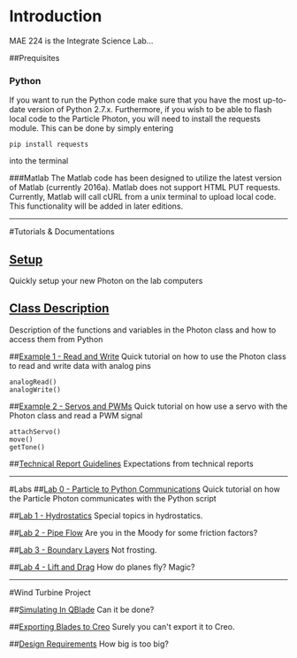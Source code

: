 # Introduction
MAE 224 is the Integrate Science Lab...

##Prequisites

### Python
If you want to run the Python code make sure that you have the most up-to-date version of Python 2.7.x.
Furthermore, if you wish to be able to flash local code to the Particle Photon, you will need to install the requests module.
This can be done by simply entering

```
pip install requests
```
into the terminal

###Matlab
The Matlab code has been designed to utilize the latest version of Matlab (currently 2016a). Matlab does not support HTML PUT requests. Currently, Matlab will call cURL from a unix terminal to upload local code. This functionality will be added in later editions.  
***
#Tutorials & Documentations
## [Setup  ](https://github.com/mkfu/MAE224/wiki/A-Quick-Setup-of-Particle-Photon)  
Quickly setup your new Photon on the lab computers

## [Class Description](https://github.com/mkfu/MAE224/wiki/Class-Description-:-Functions-and-Variables)
Description of the functions and variables in the Photon class and how to access them from Python

##[Example 1 - Read and Write](https://github.com/mkfu/MAE224/wiki/Example-1-:-Read-and-Write-Pins)
Quick tutorial on how to use the Photon class to read and write data with analog pins

```
analogRead()
analogWrite()
```

##[Example 2 - Servos and PWMs](https://github.com/mkfu/MAE224/wiki/Example-2-:-Servos-and-PWMs)
Quick tutorial on how use a servo with the Photon class and read a PWM signal 

```
attachServo()
move()
getTone()
```

##[Technical Report Guidelines](https://github.com/mkfu/MAE224/wiki/Technical-Report-Guidelines)
Expectations from technical reports
***
#Labs
##[Lab 0 - Particle to Python Communications](https://github.com/mkfu/MAE224/wiki/Lab-0:-Python-to-Particle-Communication)
Quick tutorial on how the Particle Photon communicates with the Python script

##[Lab 1 - Hydrostatics](https://github.com/mkfu/MAE224/wiki/Lab-1:--Hydrostatics)
Special topics in hydrostatics.

##[Lab 2 - Pipe Flow](https://github.com/mkfu/MAE224/wiki/Lab-0:-Python-to-Particle-Communication)
Are you in the Moody for some friction factors?

##[Lab 3 - Boundary Layers](https://github.com/mkfu/MAE224/wiki/Lab-3:-Boundary-Layers)
Not frosting.

##[Lab 4 - Lift and Drag](https://github.com/mkfu/MAE224/wiki/Lab-4:-Lift-and-Drag)
How do planes fly? Magic?

***
#Wind Turbine Project

##[Simulating In QBlade](https://github.com/mkfu/MAE224/wiki/Simulating-Wind-Turbine-Rotors-using-Qblade)
Can it be done?

##[Exporting Blades to Creo](https://github.com/mkfu/MAE224/wiki/Wind-Turbine-Creo-Export-Tutorial)
Surely you can't export it to Creo.

##[Design Requirements](https://github.com/mkfu/MAE224/wiki/Wind-Turbine-Design)
How big is too big?
